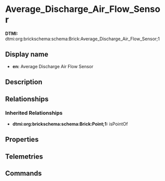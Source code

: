 # Average_Discharge_Air_Flow_Sensor
**DTMI:** dtmi:org:brickschema:schema:Brick:Average_Discharge_Air_Flow_Sensor;1
## Display name
- **en:** Average Discharge Air Flow Sensor
## Description
## Relationships
### Inherited Relationships
* **dtmi:org:brickschema:schema:Brick:Point;1:** isPointOf
## Properties
## Telemetries
## Commands
